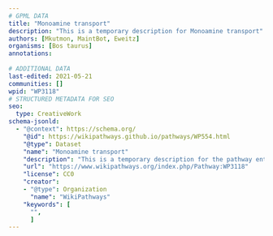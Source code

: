```yaml
---
# GPML DATA
title: "Monoamine transport"
description: "This is a temporary description for Monoamine transport"
authors: [Mkutmon, MaintBot, Eweitz]
organisms: [Bos taurus]
annotations:
  
# ADDITIONAL DATA
last-edited: 2021-05-21
communities: []
wpid: "WP3118"
# STRUCTURED METADATA FOR SEO
seo:
  type: CreativeWork
schema-jsonld:
  - "@context": https://schema.org/
    "@id": https://wikipathways.github.io/pathways/WP554.html
    "@type": Dataset
    "name": "Monoamine transport"
    "description": "This is a temporary description for the pathway entitled: Monoamine transport"
    "url": "https://www.wikipathways.org/index.php/Pathway:WP3118"
    "license": CC0
    "creator":
    - "@type": Organization
      "name": "WikiPathways"
    "keywords": [
      "",
      ]
---
```

